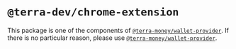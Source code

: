# `@terra-dev/chrome-extension`

This package is one of the components
of [`@terra-money/wallet-provider`](https://www.npmjs.com/package/@terra-money/wallet-provider). If there is no
particular reason, please
use [`@terra-money/wallet-provider`](https://www.npmjs.com/package/@terra-money/wallet-provider).
